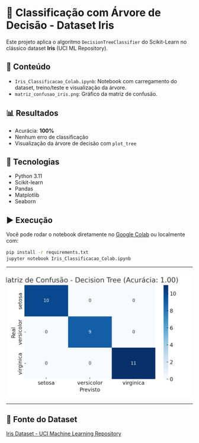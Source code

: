 # 🌸 Classificação com Árvore de Decisão - Dataset Iris

Este projeto aplica o algoritmo `DecisionTreeClassifier` do Scikit-Learn no clássico dataset **Iris** (UCI ML Repository).

## 📁 Conteúdo

- `Iris_Classificacao_Colab.ipynb`: Notebook com carregamento do dataset, treino/teste e visualização da árvore.
- `matriz_confusao_iris.png`: Gráfico da matriz de confusão.

## 📊 Resultados

- Acurácia: **100%**
- Nenhum erro de classificação
- Visualização da árvore de decisão com `plot_tree`

## 🧪 Tecnologias

- Python 3.11
- Scikit-learn
- Pandas
- Matplotlib
- Seaborn

## ▶️ Execução

Você pode rodar o notebook diretamente no [Google Colab](https://colab.research.google.com) ou localmente com:

```bash
pip install -r requirements.txt
jupyter notebook Iris_Classificacao_Colab.ipynb
```

---

![Matriz de Confusão](matriz_confusao_iris.png)

---

## 📎 Fonte do Dataset

[Iris Dataset - UCI Machine Learning Repository](https://archive.ics.uci.edu/dataset/53/iris)

